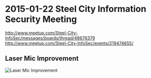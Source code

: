 # 2015-01-22 Steel City Information Security Meeting  

http://www.meetup.com/Steel-City-InfoSec/messages/boards/thread/48676379  
http://www.meetup.com/Steel-City-InfoSec/events/219474655/  

## Laser Mic Improvement
![Laser Mic Improvement](https://raw.githubusercontent.com/JonZeolla/Presentation_Materials/Audio-Surveillance_2015-01-22/2015-01-22_LaserMicImprovement.JPG)  

